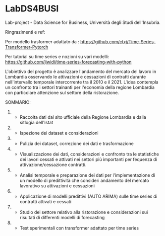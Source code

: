 # LabDS4BUSI
Lab-project - Data Science for Business, Università degli Studi dell'Insubria.  



Ringrazimenti e ref:

Per modello trasformer adattato da :
https://github.com/ctxj/Time-Series-Transformer-Pytorch

Per tutorial su time series e nozioni su vari modelli:
https://github.com/jiwidi/time-series-forecasting-with-python

L'obiettivo del progetto è analizzare l'andamento del mercato del lavoro in Lombardia osservando le attivazioni e cessazioni di contratti durante nell'intervallo temporale intercorrente tra il 2010 e il 2021. L'idea contempla un confronto tra i settori trainanti per l'economia della regione Lombardia con particolare attenzione sul settore della ristorazione.  
  
  
SOMMARIO:  



1. - Raccolta dati dal sito ufficiale della Regione Lombardia e dalla sitlogia dell'Istat

2. - Ispezione dei dataset e considerazioni  

3. - Pulizia dei dataset, correzione dei dati e trasformazione  

4. - Visualizzazione dei dati, considerazioni e confronto tra le statistiche dei lavori cessati e attivati nei settori più importanti per fequenza di attivazione/cessazione contratti.   

5. - Analisi temporale e preparazione dei dati per l'implementazione di un modello di predittività che consideri andamento del mercato lavorativo su attivazioni e cessazioni  

6. - Applicazione di modelli predittivi (AUTO ARIMA) sulle time series di contratti attivati e cessati  

7. - Studio del settore relativo alla ristorazione e considerazioni sui risultati di differenti modelli di forecasting

8. - Test sperimentali con transformer adattato per time series






